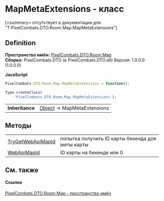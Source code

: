 # MapMetaExtensions - класс


\[&lt;summary&gt; отсутствует в документации для "T:PixelCombats.DTO.Room.Map.MapMetaExtensions"\]



## Definition
**Пространство имён:** <a href="7c5eed33-2080-522a-573c-c524c805b022">PixelCombats.DTO.Room.Map</a>  
**Сборка:** PixelCombats.DTO (в PixelCombats.DTO.dll) Версия: 1.0.0.0 (1.0.0.0)

**JavaScript**
``` JavaScript
PixelCombats.DTO.Room.Map.MapMetaExtensions = function();

Type.createClass(
	'PixelCombats.DTO.Room.Map.MapMetaExtensions');
```

<table><tr><td><strong>Inheritance</strong></td><td><a href="https://learn.microsoft.com/dotnet/api/system.object" target="_blank" rel="noopener noreferrer">Object</a>  →  MapMetaExtensions</td></tr>
</table>



## Методы
<table>
<tr>
<td><a href="0b6a67df-6abc-a48a-6935-925fb4539e53">TryGetWebApiMapId</a></td>
<td>попытка получить ID карты бекенда для меты карты</td></tr>
<tr>
<td><a href="17c30ac8-68b8-bdc3-d7e7-b6b87e205fe7">WebApiMapId</a></td>
<td>ID карты на бекенде или 0</td></tr>
</table>

## См. также


#### Ссылки
<a href="7c5eed33-2080-522a-573c-c524c805b022">PixelCombats.DTO.Room.Map - пространство имён</a>  
